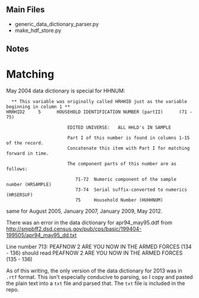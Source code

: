 Main Files
----------

* generic\_data\_dictionary\_parser.py
* make\_hdf\_store.py


Notes
-----

Matching
========

May 2004 data dictionary is special for HHNUM:

```
  ** This variable was originally called HRHHID just as the variable beginning in column 1 **
HRHHID2     5      HOUSEHOLD IDENTIFICATION NUMBER (partII)      (71 - 75)

                       EDITED UNIVERSE:   ALL HHLD's IN SAMPLE

                       Part I of this number is found in columns 1-15 of the record.
                       Concatenate this item with Part I for matching forward in time.

                       The component parts of this number are as follows:

                          71-72  Numeric component of the sample number (HRSAMPLE)
                          73-74  Serial suffix-converted to numerics (HRSERSUF)
                          75     Household Number (HUHHNUM)
```

same for August 2005, January 2007, January 2009, May 2012.



There was an error in the data dictionary for apr94_may95.ddf from
http://smpbff2.dsd.census.gov/pub/cps/basic/199404-199505/apr94_may95_dd.txt

Line number 713:
    PEAFNOW      2     ARE YOU NOW IN THE ARMED FORCES      (134 - 136)
should read
    PEAFNOW      2     ARE YOU NOW IN THE ARMED FORCES      (135 - 136)


As of this writing, the only version of the data dictionary for 2013 was in `.rtf` format.
This isn't especially conducive to parsing, so I copy and pasted the plain text into a
`txt` file and parsed that.  The `txt` file is included in the repo.
